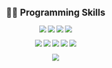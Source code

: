 <h2 align="center">👨‍💻 Programming Skills</h2>
<p align="center">
<img src="https://img.shields.io/badge/-Java-ffffff?logo=java&logoColor=red"/>
<img src="https://img.shields.io/badge/-C/C++-ffffff?logo=c"/>
<img src="https://img.shields.io/badge/-Python-ffffff?logo=python"/>
<img src="https://img.shields.io/badge/-.NET-ffffff?logo=.net&logoColor=430098"/>
</p>
<p align="center">
<img src="https://img.shields.io/badge/-gRPC-ffffff?logo=google"/>
<img src="https://img.shields.io/badge/-thrift-ffffff?logo=facebook"/>
<img src="https://img.shields.io/badge/-opentelemetry-ffffff?logo=opentelemetry&logoColor=red"/>
<img src="https://img.shields.io/badge/-RocketMQ-ffffff?logo=apacherocketmq"/>
<img src="https://img.shields.io/badge/-MySQL-ffffff?logo=mysql"/>
</p>

<p align = "center">
 <img src="https://activity-graph.herokuapp.com/graph?username=aaron-ai&theme=redical">
</p>


<!--
**aaron-ai/aaron-ai** is a ✨ _special_ ✨ repository because its `README.md` (this file) appears on your GitHub profile.

Here are some ideas to get you started:

- 🔭 I’m currently working on ...
- 🌱 I’m currently learning ...
- 👯 I’m looking to collaborate on ...
- 🤔 I’m looking for help with ...
- 💬 Ask me about ...
- 📫 How to reach me: ...
- 😄 Pronouns: ...
- ⚡ Fun fact: ...
-->
